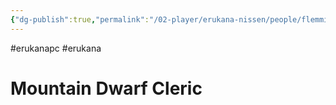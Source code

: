 ```yaml
---
{"dg-publish":true,"permalink":"/02-player/erukana-nissen/people/flemming-mountain-dwarf/"}
---
```


#erukanapc #erukana 


# Mountain Dwarf Cleric 